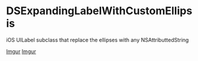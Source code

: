 DSExpandingLabelWithCustomEllipsis
==================================

iOS UILabel subclass that replace the ellipses with any NSAttributtedString

[Imgur](http://i.imgur.com/FeErdpC.png)
[Imgur](http://i.imgur.com/PPkup3u.png)
